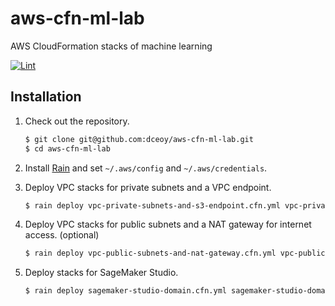 aws-cfn-ml-lab
==============

AWS CloudFormation stacks of machine learning

[![Lint](https://github.com/dceoy/aws-cfn-ml-lab/actions/workflows/lint.yml/badge.svg)](https://github.com/dceoy/aws-cfn-ml-lab/actions/workflows/lint.yml)

Installation
------------

1.  Check out the repository.

    ```sh
    $ git clone git@github.com:dceoy/aws-cfn-ml-lab.git
    $ cd aws-cfn-ml-lab
    ```

2.  Install [Rain](https://github.com/aws-cloudformation/rain) and set `~/.aws/config` and `~/.aws/credentials`.

3.  Deploy VPC stacks for private subnets and a VPC endpoint.

    ```sh
    $ rain deploy vpc-private-subnets-and-s3-endpoint.cfn.yml vpc-private-subnets-and-s3-endpoint
    ```

4.  Deploy VPC stacks for public subnets and a NAT gateway for internet access. (optional)

    ```sh
    $ rain deploy vpc-public-subnets-and-nat-gateway.cfn.yml vpc-public-subnets-and-nat-gateway
    ```

5.  Deploy stacks for SageMaker Studio.

    ```sh
    $ rain deploy sagemaker-studio-domain.cfn.yml sagemaker-studio-domain
    ```
